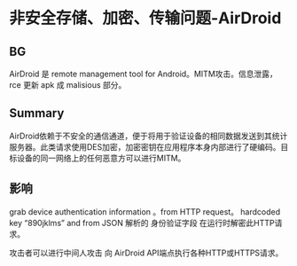 # 非安全存储、加密、传输问题-AirDroid

## BG
AirDroid 是 remote management tool for Android。MITM攻击。信息泄露，rce  更新 apk 成 malisious 部分。

## Summary
AirDroid依赖于不安全的通信通道，便于将用于验证设备的相同数据发送到其统计服务器。此类请求使用DES加密，加密密钥在应用程序本身内部进行了硬编码。目标设备的同一网络上的任何恶意方可以进行MITM。

## 影响

grab device authentication information 。from HTTP request。
hardcoded key “890jklms” and from JSON 解析的 身份验证字段 在运行时解密此HTTP请求。

攻击者可以进行中间人攻击 向 AirDroid API端点执行各种HTTP或HTTPS请求。